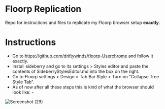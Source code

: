 # Floorp Replication
Repo for instructions and files to replicate my Floorp browser setup **exactly**. 

# Instructions
- Go to https://github.com/driftywinds/floorp-Userchrome and follow it exactly.
- Install sideberry and go to its settings > Styles editor and paste the contents of SideberryStylesEditor.md into the box on the right.
- Go to Floorp settings > Design > Tab Bar Style > Turn on "Collapse Tree Style Tab".
- As of now after all these steps this is kind of what the browser should look like: -

![Screenshot (29)](https://github.com/driftywinds/floorp-replicate/assets/63164617/a2b1ead0-5504-4164-9281-e8fe62064163)

